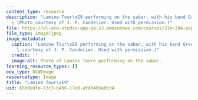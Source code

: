 ```yaml
---
content_type: resource
description: "Lamine Tour\xE9 performing on the sabar, with his band Group Saloum.\
  \ (Photo courtesy of J. P. Candelier. Used with permission.)"
file: https://ol-ocw-studio-app-qa.s3.amazonaws.com/courses/21m-294-popular-musics-of-the-world-spring-2005/65b0e0fe73c3b49617e0afd8403a0b34_21m-294s05.jpg
file_type: image/jpeg
image_metadata:
  caption: "Lamine Tour\xE9 performing on the sabar, with his band Group Saloum. (Photo\
    \ courtesy of J. P. Candelier. Used with permission.)"
  credit: ''
  image-alt: Photo of Lamine Toure performing on the sabar.
learning_resource_types: []
ocw_type: OCWImage
resourcetype: Image
title: "Lamine Tour\xE9"
uid: 65b0e0fe-73c3-b496-17e0-afd8403a0b34
---
```

